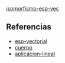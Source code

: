 [isomorfismo-esp-vec](pdf/isomorfismo-esp-vec.pdf)

## Referencias
- [esp-vectorial](./esp-vectorial.md)
- [cuerpo](./cuerpo.md)
- [aplicacion-lineal](./aplicacion-lineal.md)
